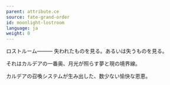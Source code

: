 ```yaml
---
parent: attribute.ce
source: fate-grand-order
id: moonlight-lostroom
language: ja
weight: 0
---
```


ロストルーム―――
失われたものを見る。あるいは失うものを見る。

それはカルデアの一番奥、月光が照らす夢と現の境界線。

カルデアの召喚システムが生み出した、数少ない愉快な恩恵。
